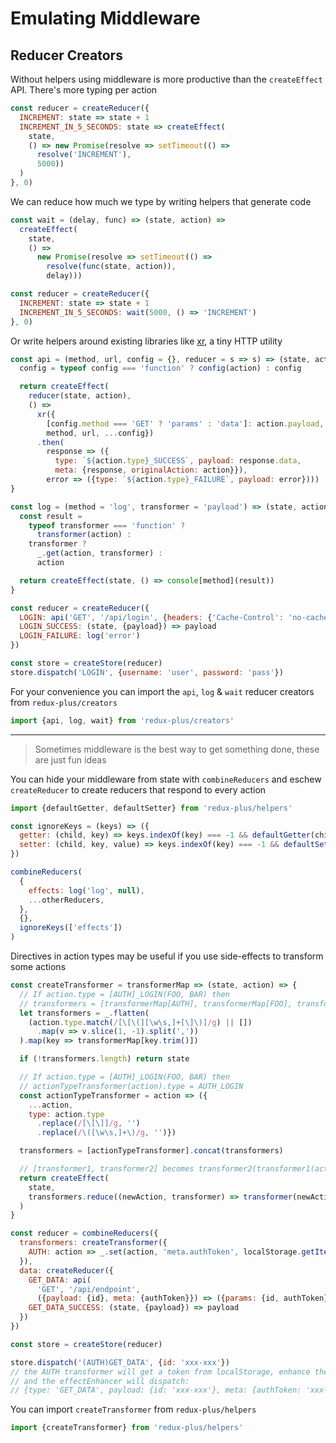 Emulating Middleware
====================
Reducer Creators
----------------
Without helpers using middleware is more productive than the `createEffect` API. There's more typing per action

```js
const reducer = createReducer({
  INCREMENT: state => state + 1
  INCREMENT_IN_5_SECONDS: state => createEffect(
    state,
    () => new Promise(resolve => setTimeout(() =>
      resolve('INCREMENT'),
      5000))
  )
}, 0)
```

We can reduce how much we type by writing helpers that generate code

```js
const wait = (delay, func) => (state, action) =>
  createEffect(
    state,
    () =>
      new Promise(resolve => setTimeout(() =>
        resolve(func(state, action)),
        delay)))

const reducer = createReducer({
  INCREMENT: state => state + 1
  INCREMENT_IN_5_SECONDS: wait(5000, () => 'INCREMENT')
}, 0)
```

Or write helpers around existing libraries like [xr](https://github.com/radiosilence/xr), a tiny HTTP utility

```js
const api = (method, url, config = {}, reducer = s => s) => (state, action) => {
  config = typeof config === 'function' ? config(action) : config

  return createEffect(
    reducer(state, action),
    () =>
      xr({
        [config.method === 'GET' ? 'params' : 'data']: action.payload,
        method, url, ...config})
      .then(
        response => ({
          type: `${action.type}_SUCCESS`, payload: response.data,
          meta: {response, originalAction: action}}),
        error => ({type: `${action.type}_FAILURE`, payload: error})))
}

const log = (method = 'log', transformer = 'payload') => (state, action) => {
  const result =
    typeof transformer === 'function' ?
      transformer(action) :
    transformer ?
      _.get(action, transformer) :
      action

  return createEffect(state, () => console[method](result))
}

const reducer = createReducer({
  LOGIN: api('GET', '/api/login', {headers: {'Cache-Control': 'no-cache'}})
  LOGIN_SUCCESS: (state, {payload}) => payload
  LOGIN_FAILURE: log('error')
})

const store = createStore(reducer)
store.dispatch('LOGIN', {username: 'user', password: 'pass'})
```

For your convenience you can import the `api`, `log` & `wait` reducer creators from `redux-plus/creators`

```js
import {api, log, wait} from 'redux-plus/creators'
```

---

> Sometimes middleware is the best way to get something done, these are just fun ideas

You can hide your middleware from state with `combineReducers` and eschew `createReducer` to create reducers that respond to every action

```js
import {defaultGetter, defaultSetter} from 'redux-plus/helpers'

const ignoreKeys = (keys) => ({
  getter: (child, key) => keys.indexOf(key) === -1 && defaultGetter(child, key)
  setter: (child, key, value) => keys.indexOf(key) === -1 && defaultSetter(child, key, value)
})

combineReducers(
  {
    effects: log('log', null),
    ...otherReducers,
  },
  {},
  ignoreKeys(['effects'])
)
```

Directives in action types may be useful if you use side-effects to transform some actions

```js
const createTransformer = transformerMap => (state, action) => {
  // If action.type = [AUTH]_LOGIN(FOO, BAR) then
  // transformers = [transformerMap[AUTH], transformerMap[FOO], transformerMap[BAR]]
  let transformers = _.flatten(
    (action.type.match(/[\[\(][\w\s,]+[\]\)]/g) || [])
      .map(v => v.slice(1, -1).split(','))
  ).map(key => transformerMap[key.trim()])

  if (!transformers.length) return state

  // If action.type = [AUTH]_LOGIN(FOO, BAR) then
  // actionTypeTransformer(action).type = AUTH_LOGIN
  const actionTypeTransformer = action => ({
    ...action,
    type: action.type
      .replace(/[\[\]]/g, '')
      .replace(/\([\w\s,]+\)/g, '')})

  transformers = [actionTypeTransformer].concat(transformers)

  // [transformer1, transformer2] becomes transformer2(transformer1(action))
  return createEffect(
    state,
    transformers.reduce((newAction, transformer) => transformer(newAction), action)
  )
}

const reducer = combineReducers({
  transformers: createTransformer({
    AUTH: action => _.set(action, 'meta.authToken', localStorage.getItem('authToken'))
  }),
  data: createReducer({
    GET_DATA: api(
      'GET', '/api/endpoint',
      ({payload: {id}, meta: {authToken}}) => ({params: {id, authToken}})),
    GET_DATA_SUCCESS: (state, {payload}) => payload
  })
})

const store = createStore(reducer)

store.dispatch('(AUTH)GET_DATA', {id: 'xxx-xxx'})
// the AUTH transformer will get a token from localStorage, enhance the action
// and the effectEnhancer will dispatch:
// {type: 'GET_DATA', payload: {id: 'xxx-xxx'}, meta: {authToken: 'xxx-xxx'}}
```

You can import `createTransformer` from `redux-plus/helpers`

```js
import {createTransformer} from 'redux-plus/helpers'
```
